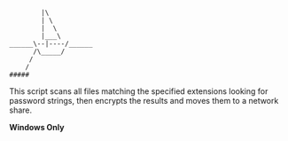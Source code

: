 ```
        |\
        | \
        |  \
        |___\
______\--|----/______
      /\_____/
     /
    /
#####
```
This script scans all files matching the specified extensions looking for password strings, then encrypts the results and moves them to a network share.

**Windows Only**
